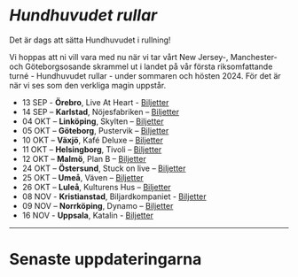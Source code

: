 
# *Hundhuvudet rullar*

Det är dags att sätta Hundhuvudet i rullning!

Vi hoppas att ni vill vara med nu när vi tar vårt New Jersey-, Manchester- och Göteborgsosande skrammel ut i landet på vår första riksomfattande turné - Hundhuvudet rullar - under sommaren och hösten 2024. För det är när vi ses som den verkliga magin uppstår.

- 13 SEP - **Örebro**, Live At Heart - [Biljetter](https://www.tickster.com/se/sv/events/3eh5c7pwk0ge5dg/2024-09-11/live-at-heart-2024)  
- 14 SEP – **Karlstad**, Nöjesfabriken – [Biljetter](https://secure.tickster.com/41uxekj7grzp40v)  
- 04 OKT – **Linköping**, Skylten – [Biljetter](https://secure.tickster.com/a3tnyhe90cwwg3v)  
- 05 OKT – **Göteborg**, Pustervik – [Biljetter](https://www.tickster.com/sv/events/dhpk3h56wypl2xy)  
- 10 OKT – **Växjö**, Kafé Deluxe – [Biljetter](https://www.biljettkiosken.se/event/241010-kafedeluxe)  
- 11 OKT – **Helsingborg**, Tivoli – [Biljetter](https://secure.tickster.com/r98g8r4tzwe9tgy)  
- 12 OKT – **Malmö**, Plan B – [Biljetter](https://secure.tickster.com/sv/8y3c4akvvhm4ea2/)  
- 24 OKT – **Östersund**, Stuck on live – [Biljetter](https://billetto.se/e/stuck-on-division-7-biljetter-985581)  
- 25 OKT – **Umeå**, Väven – [Biljetter](https://www.tickster.com/se/sv/events/ncryt25r0mc208z)  
- 26 OKT – **Luleå**, Kulturens Hus – [Biljetter](https://secure.tickster.com/lwy8hckhmx8yt9n)  
- 08 NOV - **Kristianstad**, Biljardkompaniet - [Biljetter](https://www.tickster.com/se/en/events/azld8arzwhrh63j/2024-11-08/division-7)  
- 09 NOV – **Norrköping**, Dynamo – [Biljetter](https://secure.tickster.com/a1tv3rta87bmzav)  
- 16 NOV - **Uppsala**, Katalin - [Biljetter](https://secure.tickster.com/sv/z2hrgf2n9hph47r/selectproductgroup)  

---

# Senaste uppdateringarna
